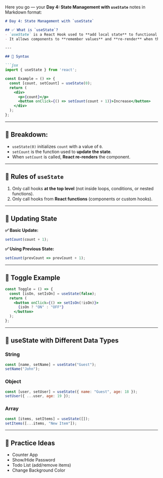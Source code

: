 Here you go — your **Day 4: State Management with `useState`** notes in Markdown format:

```md
# Day 4: State Management with `useState`

## ✅ What is `useState`?
- `useState` is a React Hook used to **add local state** to functional components.
- It allows components to **remember values** and **re-render** when those values change.

---

## 🔹 Syntax

```jsx
import { useState } from 'react';

const Example = () => {
  const [count, setCount] = useState(0);
  return (
    <div>
      <p>{count}</p>
      <button onClick={() => setCount(count + 1)}>Increase</button>
    </div>
  );
};
```

---

## 🔹 Breakdown:
- `useState(0)` initializes `count` with a value of `0`.
- `setCount` is the function used to **update the state**.
- When `setCount` is called, **React re-renders** the component.

---

## 🔹 Rules of `useState`
1. Only call hooks **at the top level** (not inside loops, conditions, or nested functions).
2. Only call hooks from **React functions** (components or custom hooks).

---

## 🔹 Updating State

**✅ Basic Update:**
```jsx
setCount(count + 1);
```

**✅ Using Previous State:**
```jsx
setCount(prevCount => prevCount + 1);
```

---

## 🔹 Toggle Example

```jsx
const Toggle = () => {
  const [isOn, setIsOn] = useState(false);
  return (
    <button onClick={() => setIsOn(!isOn)}>
      {isOn ? "ON" : "OFF"}
    </button>
  );
};
```

---

## 🔹 useState with Different Data Types

### String
```jsx
const [name, setName] = useState("Guest");
setName("John");
```

### Object
```jsx
const [user, setUser] = useState({ name: "Guest", age: 18 });
setUser({ ...user, age: 19 });
```

### Array
```jsx
const [items, setItems] = useState([]);
setItems([...items, "New Item"]);
```

---

## 🧠 Practice Ideas
- Counter App
- Show/Hide Password
- Todo List (add/remove items)
- Change Background Color
```

